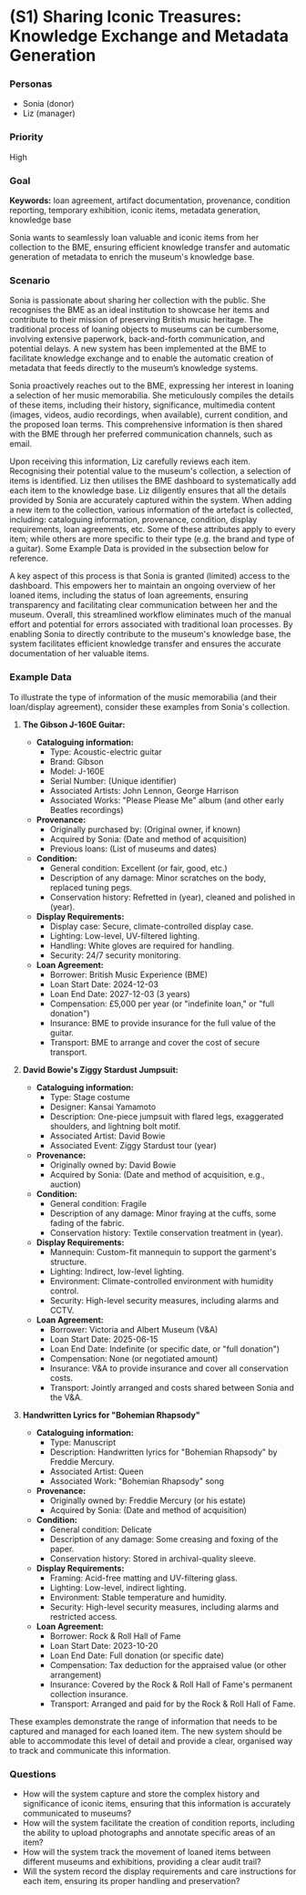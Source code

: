 # (S1) Sharing Iconic Treasures: Knowledge Exchange and Metadata Generation

### Personas
- Sonia (donor)
- Liz (manager)

### Priority
High

### Goal
**Keywords:** loan agreement, artifact documentation, provenance, condition reporting, temporary exhibition, iconic items, metadata generation, knowledge base

Sonia wants to seamlessly loan valuable and iconic items from her collection to the BME, ensuring efficient knowledge transfer and automatic generation of metadata to enrich the museum's knowledge base.

### Scenario
Sonia is passionate about sharing her collection with the public. She recognises the BME as an ideal institution to showcase her items and contribute to their mission of preserving British music heritage. The traditional process of loaning objects to museums can be cumbersome, involving extensive paperwork, back-and-forth communication, and potential delays. A new system has been implemented at the BME to facilitate knowledge exchange and to enable the automatic creation of metadata that feeds directly to the museum’s knowledge systems.

Sonia proactively reaches out to the BME, expressing her interest in loaning a selection of her music memorabilia. She meticulously compiles the details of these items, including their history, significance, multimedia content (images, videos, audio recordings, when available), current condition, and the proposed loan terms. This comprehensive information is then shared with the BME through her preferred communication channels, such as email.

Upon receiving this information, Liz carefully reviews each item. Recognising their potential value to the museum's collection, a selection of items is identified. Liz then utilises the BME dashboard to systematically add each item to the knowledge base. Liz diligently ensures that all the details provided by Sonia are accurately captured within the system. When adding a new item to the collection, various information of the artefact is collected, including: cataloguing information, provenance, condition, display requirements, loan agreements, etc. Some of these attributes apply to every item; while others are more specific to their type (e.g. the brand and type of a guitar). Some Example Data is provided in the subsection below for reference.

A key aspect of this process is that Sonia is granted (limited) access to the dashboard. This empowers her to maintain an ongoing overview of her loaned items, including the status of loan agreements, ensuring transparency and facilitating clear communication between her and the museum. Overall, this streamlined workflow eliminates much of the manual effort and potential for errors associated with traditional loan processes. By enabling Sonia to directly contribute to the museum's knowledge base, the system facilitates efficient knowledge transfer and ensures the accurate documentation of her valuable items.

### Example Data
To illustrate the type of information of the music memorabilia (and their loan/display agreement), consider these examples from Sonia's collection.

1.  **The Gibson J-160E Guitar:**
    * **Cataloguing information:**
        * Type: Acoustic-electric guitar
        * Brand: Gibson
        * Model: J-160E
        * Serial Number: (Unique identifier)
        * Associated Artists: John Lennon, George Harrison
        * Associated Works: "Please Please Me" album (and other early Beatles recordings)
    * **Provenance:**
        * Originally purchased by: (Original owner, if known)
        * Acquired by Sonia: (Date and method of acquisition)
        * Previous loans: (List of museums and dates)
    * **Condition:**
        * General condition: Excellent (or fair, good, etc.)
        * Description of any damage: Minor scratches on the body, replaced tuning pegs.
        * Conservation history: Refretted in (year), cleaned and polished in (year).
    * **Display Requirements:**
        * Display case: Secure, climate-controlled display case.
        * Lighting: Low-level, UV-filtered lighting.
        * Handling: White gloves are required for handling.
        * Security: 24/7 security monitoring.
    * **Loan Agreement:**
        * Borrower: British Music Experience (BME)
        * Loan Start Date: 2024-12-03
        * Loan End Date: 2027-12-03 (3 years)
        * Compensation: £5,000 per year (or "indefinite loan," or "full donation")
        * Insurance: BME to provide insurance for the full value of the guitar.
        * Transport: BME to arrange and cover the cost of secure transport.

2.  **David Bowie's Ziggy Stardust Jumpsuit:**
    * **Cataloguing information:**
        * Type: Stage costume
        * Designer: Kansai Yamamoto
        * Description: One-piece jumpsuit with flared legs, exaggerated shoulders, and lightning bolt motif.
        * Associated Artist: David Bowie
        * Associated Event: Ziggy Stardust tour (year)
    * **Provenance:**
        * Originally owned by: David Bowie
        * Acquired by Sonia: (Date and method of acquisition, e.g., auction)
    * **Condition:**
        * General condition: Fragile
        * Description of any damage: Minor fraying at the cuffs, some fading of the fabric.
        * Conservation history: Textile conservation treatment in (year).
    * **Display Requirements:**
        * Mannequin: Custom-fit mannequin to support the garment's structure.
        * Lighting: Indirect, low-level lighting.
        * Environment: Climate-controlled environment with humidity control.
        * Security: High-level security measures, including alarms and CCTV.
    * **Loan Agreement:**
        * Borrower: Victoria and Albert Museum (V&A)
        * Loan Start Date: 2025-06-15
        * Loan End Date: Indefinite (or specific date, or "full donation")
        * Compensation: None (or negotiated amount)
        * Insurance: V&A to provide insurance and cover all conservation costs.
        * Transport: Jointly arranged and costs shared between Sonia and the V&A.

3.  **Handwritten Lyrics for "Bohemian Rhapsody"**
    * **Cataloguing information:**
        * Type: Manuscript
        * Description: Handwritten lyrics for "Bohemian Rhapsody" by Freddie Mercury.
        * Associated Artist: Queen
        * Associated Work: "Bohemian Rhapsody" song
    * **Provenance:**
        * Originally owned by: Freddie Mercury (or his estate)
        * Acquired by Sonia: (Date and method of acquisition)
    * **Condition:**
        * General condition: Delicate
        * Description of any damage: Some creasing and foxing of the paper.
        * Conservation history: Stored in archival-quality sleeve.
    * **Display Requirements:**
        * Framing: Acid-free matting and UV-filtering glass.
        * Lighting: Low-level, indirect lighting.
        * Environment: Stable temperature and humidity.
        * Security: High-level security measures, including alarms and restricted access.
    * **Loan Agreement:**
        * Borrower: Rock & Roll Hall of Fame
        * Loan Start Date: 2023-10-20
        * Loan End Date: Full donation (or specific date)
        * Compensation: Tax deduction for the appraised value (or other arrangement)
        * Insurance: Covered by the Rock & Roll Hall of Fame's permanent collection insurance.
        * Transport: Arranged and paid for by the Rock & Roll Hall of Fame.

These examples demonstrate the range of information that needs to be captured and managed for each loaned item. The new system should be able to accommodate this level of detail and provide a clear, organised way to track and communicate this information.

### Questions
- How will the system capture and store the complex history and significance of iconic items, ensuring that this information is accurately communicated to museums?
- How will the system facilitate the creation of condition reports, including the ability to upload photographs and annotate specific areas of an item?
- How will the system track the movement of loaned items between different museums and exhibitions, providing a clear audit trail?
- Will the system record the display requirements and care instructions for each item, ensuring its proper handling and preservation?

